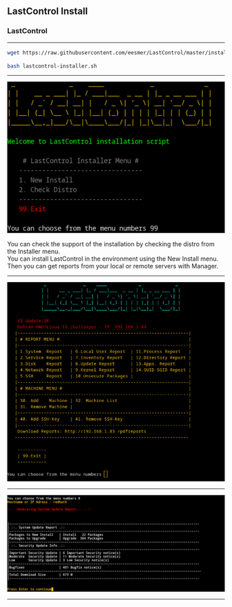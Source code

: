 ## LastControl Install
### LastControl

---

```bash
wget https://raw.githubusercontent.com/eesmer/LastControl/master/installer/server/lastcontrol-installer.sh
```
```bash
bash lastcontrol-installer.sh
```
---

![alt text](doc/images/LastControl-install-menu.png "LastControl Installer Menu")

You can check the support of the installation by checking the distro from the Installer menu.<br>
You can install LastControl in the environment using the New Install menu. <br>
Then you can get reports from your local or remote servers with Manager.<br>

---

![alt text](doc/images/LastControl_MainMenu.png "LastControl Reports TUI Screen")

---

![alt text](doc/images/tui_report-2.png "LastControl Reports TUI Screen")

---
